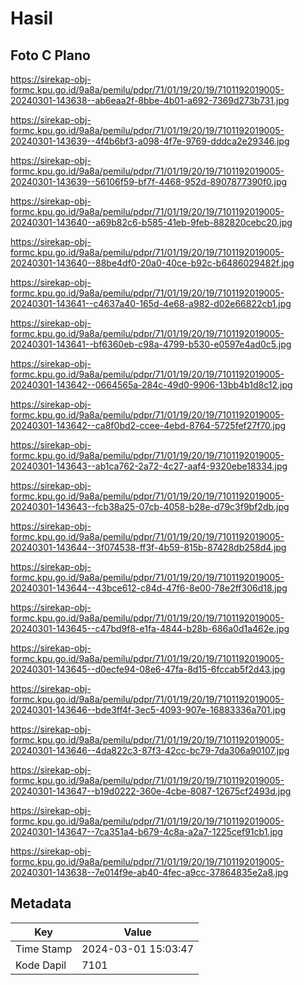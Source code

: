# Hasil

## Foto C Plano

https://sirekap-obj-formc.kpu.go.id/9a8a/pemilu/pdpr/71/01/19/20/19/7101192019005-20240301-143638--ab6eaa2f-8bbe-4b01-a692-7369d273b731.jpg

https://sirekap-obj-formc.kpu.go.id/9a8a/pemilu/pdpr/71/01/19/20/19/7101192019005-20240301-143639--4f4b6bf3-a098-4f7e-9769-dddca2e29346.jpg

https://sirekap-obj-formc.kpu.go.id/9a8a/pemilu/pdpr/71/01/19/20/19/7101192019005-20240301-143639--56106f59-bf7f-4468-952d-8907877390f0.jpg

https://sirekap-obj-formc.kpu.go.id/9a8a/pemilu/pdpr/71/01/19/20/19/7101192019005-20240301-143640--a69b82c6-b585-41eb-9feb-882820cebc20.jpg

https://sirekap-obj-formc.kpu.go.id/9a8a/pemilu/pdpr/71/01/19/20/19/7101192019005-20240301-143640--88be4df0-20a0-40ce-b92c-b6486029482f.jpg

https://sirekap-obj-formc.kpu.go.id/9a8a/pemilu/pdpr/71/01/19/20/19/7101192019005-20240301-143641--c4637a40-165d-4e68-a982-d02e66822cb1.jpg

https://sirekap-obj-formc.kpu.go.id/9a8a/pemilu/pdpr/71/01/19/20/19/7101192019005-20240301-143641--bf6360eb-c98a-4799-b530-e0597e4ad0c5.jpg

https://sirekap-obj-formc.kpu.go.id/9a8a/pemilu/pdpr/71/01/19/20/19/7101192019005-20240301-143642--0664565a-284c-49d0-9906-13bb4b1d8c12.jpg

https://sirekap-obj-formc.kpu.go.id/9a8a/pemilu/pdpr/71/01/19/20/19/7101192019005-20240301-143642--ca8f0bd2-ccee-4ebd-8764-5725fef27f70.jpg

https://sirekap-obj-formc.kpu.go.id/9a8a/pemilu/pdpr/71/01/19/20/19/7101192019005-20240301-143643--ab1ca762-2a72-4c27-aaf4-9320ebe18334.jpg

https://sirekap-obj-formc.kpu.go.id/9a8a/pemilu/pdpr/71/01/19/20/19/7101192019005-20240301-143643--fcb38a25-07cb-4058-b28e-d79c3f9bf2db.jpg

https://sirekap-obj-formc.kpu.go.id/9a8a/pemilu/pdpr/71/01/19/20/19/7101192019005-20240301-143644--3f074538-ff3f-4b59-815b-87428db258d4.jpg

https://sirekap-obj-formc.kpu.go.id/9a8a/pemilu/pdpr/71/01/19/20/19/7101192019005-20240301-143644--43bce612-c84d-47f6-8e00-78e2ff306d18.jpg

https://sirekap-obj-formc.kpu.go.id/9a8a/pemilu/pdpr/71/01/19/20/19/7101192019005-20240301-143645--c47bd9f8-e1fa-4844-b28b-686a0d1a462e.jpg

https://sirekap-obj-formc.kpu.go.id/9a8a/pemilu/pdpr/71/01/19/20/19/7101192019005-20240301-143645--d0ecfe94-08e6-47fa-8d15-6fccab5f2d43.jpg

https://sirekap-obj-formc.kpu.go.id/9a8a/pemilu/pdpr/71/01/19/20/19/7101192019005-20240301-143646--bde3ff4f-3ec5-4093-907e-16883336a701.jpg

https://sirekap-obj-formc.kpu.go.id/9a8a/pemilu/pdpr/71/01/19/20/19/7101192019005-20240301-143646--4da822c3-87f3-42cc-bc79-7da306a90107.jpg

https://sirekap-obj-formc.kpu.go.id/9a8a/pemilu/pdpr/71/01/19/20/19/7101192019005-20240301-143647--b19d0222-360e-4cbe-8087-12675cf2493d.jpg

https://sirekap-obj-formc.kpu.go.id/9a8a/pemilu/pdpr/71/01/19/20/19/7101192019005-20240301-143647--7ca351a4-b679-4c8a-a2a7-1225cef91cb1.jpg

https://sirekap-obj-formc.kpu.go.id/9a8a/pemilu/pdpr/71/01/19/20/19/7101192019005-20240301-143638--7e014f9e-ab40-4fec-a9cc-37864835e2a8.jpg


## Metadata

| Key        | Value               |
| ---------- | ------------------- |
| Time Stamp | 2024-03-01 15:03:47 |
| Kode Dapil | 7101                |



